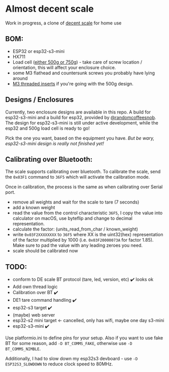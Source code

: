 # Almost decent scale

Work in progress, a clone of [decent scale](https://decentespresso.com/decentscale_api) for home use

## BOM:
- ESP32 or esp32-s3-mini
- HX711
- Load cell ([either 500g or 750g](https://www.aliexpress.com/item/32670225988.html)) - take care of screw location / orientation, this will affect your enclosure choice.
- some M3 flathead and countersunk screws you probably have lying around
- [M3 threaded inserts](https://www.aliexpress.com/item/1005002897983868.html) if you're going with the 500g design.

## Designs / Enclosures

Currently, two enclosure designs are available in this repo. A build for esp32-s3-mini and a build for esp32, provided by [@randomcoffeesnob](https://github.com/randomcoffeesnob).
The design for esp32-s3-mini is still under active development, while the esp32 and 500g load cell is ready to go!

Pick the one you want, based on the equipment you have. *But be wary, esp32-s3-mini design is really not finished yet!*

## Calibrating over Bluetooth:

The scale supports calibrating over bluetooth. To calibrate the scale, send the `0x03F1` command to `36F5` which will activate the calibration mode.

Once in calibration, the process is the same as when calibrating over Serial port.
- remove all weights and wait for the scale to tare (7 seconds)
- add a known weight
- read the value from the control characteristic `36F5`, I copy the value into calculator on macOS, use byteflip and
change to decimal representation.
- calculate the factor: (units_read_from_char / known_weight)
- write `0x03F2XXXXXXXX` to `36F5` where XX is the uint32(hex) representation of the factor multiplied by 1000 (i.e. `0x03F20000073A` for factor 1.85). Make sure to pad the value with any leading zeroes you need.
- scale should be calibrated now


## TODO:

- conform to DE scale BT protocol (tare, led, version, etc) ✔️ looks ok
- Add own thread logic
- Calibration over BT ✔️
- DE1 tare command handling ✔️
- esp32-s3 target ✔️
- (maybe) web server
- esp32-s2 mini target <- cancelled, only has wifi, maybe one day s3-mini
- esp32-s3-mini ✔️


Use platformio.ini to define pins for your setup. Also if you want to use fake BT for some reason, add `-D BT_COMMS_FAKE`, otherwise use `-D BT_COMMS_NIMBLE`.

Additionally, I had to slow down my esp32s3 devboard - use `-D ESP32S3_SLOWDOWN` to reduce clock speed to 80MHz.
